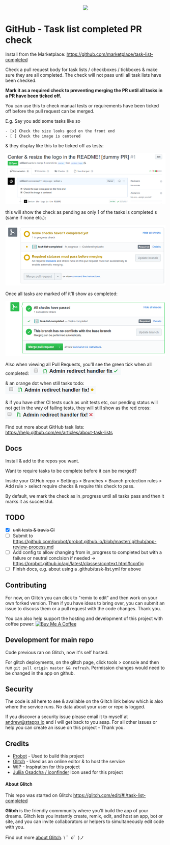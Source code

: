 <p align="center"><img width="140" src="https://cdn3.iconfinder.com/data/icons/flat-office-icons-1/140/Artboard_1-4-512.png"></p>


GitHub - Task list completed PR check
=========================

Install from the Marketplace: https://github.com/marketplace/task-list-completed

Check a pull request body for task lists / checkboxes / tickboxes & make sure they are all completed.
The check will not pass until all task lists have been checked.

**Mark it as a required check to preventing merging the PR until all tasks in a PR have been ticked off.**

You can use this to check manual tests or requirements have been ticked off before the pull request can be merged.

E.g. Say you add some tasks like so
```
- [x] Check the size looks good on the front end
- [ ] Check the image is centered
```

& they display like this to be ticked off as tests:

![](./screenshots/example-pr.png)

this will show the check as pending as only 1 of the tasks is completed s (same if none etc.):

![](./screenshots/tasks-remaining.png)

Once all tasks are marked off it'll show as completed:

![](./screenshots/tasks-completed.png)


Also when viewing all Pull Requests, you'll see the green tick when all completed:
![](./screenshots/success-pr.png)

& an orange dot when still tasks todo:
![](./screenshots/pending-pr.png)

& if you have other CI tests such as unit tests etc, our pending status will not get in the way of failing tests, they will still show as the red cross:
![](./screenshots/failing-pr.png)


Find out more about GitHub task lists: https://help.github.com/en/articles/about-task-lists

## Docs

Install & add to the repos you want.

Want to require tasks to be complete before it can be merged?

Inside your GitHub repo > Settings > Branches > Branch protection rules > Add rule > select require checks & require this check to pass.

By default, we mark the check as in_progress until all tasks pass and then it marks it as successful.

## TODO

- [x] ~~unit tests & travis CI~~
- [ ] Submit to https://github.com/probot/probot.github.io/blob/master/.github/app-review-process.md
- [ ] Add config to allow changing from in_progress to completed but with a failure or neutral conclsion if needed -> https://probot.github.io/api/latest/classes/context.html#config
- [ ] Finish docs, e.g. about using a .github/task-list.yml for above

## Contributing

For now, on Glitch you can click to "remix to edit" and then work on your own forked version.
Then if you have ideas to bring over, you can submit an issue to discuss them or a pull request with the code changes.
Thank you.

You can also help support the hosting and development of this project with coffee power:
<a href="https://www.buymeacoffee.com/stilliard" target="_blank"><img src="https://cdn.buymeacoffee.com/buttons/default-orange.png" alt="Buy Me A Coffee" style="height: 51px !important;width: 217px !important;" ></a>

## Development for main repo

Code previous ran on Glitch, now it's self hosted.
 
For glitch deployments, on the glitch page, click tools > console and then run `git pull origin master && refresh`.
Permission changes would need to be changed in the app on github.

## Security

The code is all here to see & available on the Glitch link below which is also where the service runs.
No data about your user or repo is logged.

If you discover a security issue please email it to myself at andrew@stapps.io and I will get back to you asap. For all other issues or help you can create an issue on this project - Thank you.

## Credits 
- [Probot](https://github.com/probot/probot) - Used to build this project
- [Glitch](https://glitch.com/) - Used as an online editor & to host the service
- [WIP](https://github.com/wip/app) - Inspiration for this project
- [Juliia Osadcha / iconfinder](https://www.iconfinder.com/icons/1790658/checklist_checkmark_clipboard_document_list_tracklist_icon) Icon used for this project

#### About Glitch

This repo was started on Glitch: https://glitch.com/edit/#!/task-list-completed

**Glitch** is the friendly commmunity where you'll build the app of your dreams. Glitch lets you instantly create, remix, edit, and host an app, bot or site, and you can invite collaborators or helpers to simultaneously edit code with you.

Find out more [about Glitch](https://glitch.com/about).
\ ゜o゜)ノ

